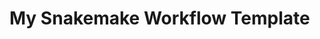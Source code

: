 # My Snakemake Workflow Template
<!--## Rules for inclusion in Snakemake catalog
- [Source](https://snakemake.github.io/snakemake-workflow-catalog/?rules=true).
- The workflow is contained in a public Github repository.
- The repository has a readme, containing the words "snakemake" and "workflow" (case insensitive).
- The repository contains a workflow definition named either Snakefile or workflow/Snakefile.
- If the repository contains a folder rules or workflow/rules that folder must at least contain one file ending on .smk.
- The repository is small enough to be cloned into a Github actions job (very large files should be handled via Git LFS, so that they can be stripped out during cloning).
- The repository is not blacklisted here.


## My REPOS [Standardized usage](https://snakemake.github.io/snakemake-workflow-catalog?usage=tmbuza/imap-smk-template) -->

